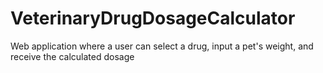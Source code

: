# VeterinaryDrugDosageCalculator
Web application where a user can select a drug, input a pet's weight, and receive the calculated dosage
